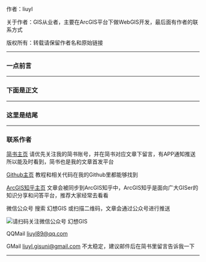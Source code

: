 作者：liuyl

关于作者：GIS从业者，主要在ArcGIS平台下做WebGIS开发，最后面有作者的联系方式

版权所有：转载请保留作者名和原始链接
***

### 一点前言
***

### 下面是正文
***

### 这里是结尾
***

### 联系作者
[简书主页](https://www.jianshu.com/u/a33591b39f71) 请优先关注我的简书账号，并在简书对应文章下留言，有APP通知推送所以能及时看到，简书也是我的文章首发平台

[Github主页](https://github.com/Liuyl89/) 教程和相关代码在我的Github里都能够找到

[ArcGIS知乎主页](http://zhihu.esrichina.com.cn/people/liuyl) 文章会被同步到ArcGIS知乎中，ArcGIS知乎是面向广大GISer的知识分享和问答平台，推荐大家经常去看看

微信公众号 搜索 幻想GIS 或扫描二维码，文章会通过公众号进行推送

![请扫码关注微信公众号 幻想GIS](http://upload-images.jianshu.io/upload_images/7292919-4932758f98ba8a3b.jpg?imageMogr2/auto-orient/strip%7CimageView2/2/w/1240)

QQMail liuyl89@qq.com

GMail liuyl.gisuni@gmail.com 不太稳定，建议邮件后在简书里留言告诉我一下
***
